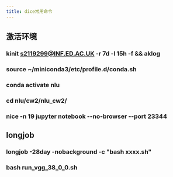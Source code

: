 ```yaml
---
title: dice常用命令
---
```


## 激活环境
### kinit s2119299@INF.ED.AC.UK -r 7d -l 15h -f && aklog
### source ~/miniconda3/etc/profile.d/conda.sh
### conda activate nlu
### cd nlu/cw2/nlu_cw2/
### nice -n 19 jupyter notebook --no-browser --port 23344
## longjob
### longjob -28day -nobackground -c "bash xxxx.sh"
### bash run_vgg_38_0_0.sh
